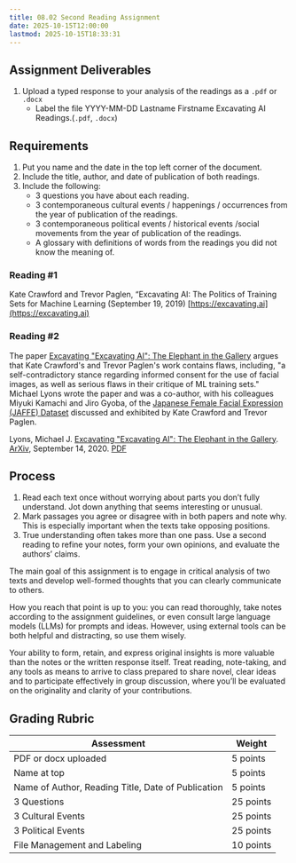 ```yaml
---
title: 08.02 Second Reading Assignment
date: 2025-10-15T12:00:00
lastmod: 2025-10-15T18:33:31
---
```


## Assignment Deliverables

1. Upload a typed response to your analysis of the readings as a `.pdf` or `.docx`
   - Label the file YYYY-MM-DD Lastname Firstname Excavating AI Readings.(`.pdf`, `.docx`)

## Requirements

1. Put you name and the date in the top left corner of the document.
2. Include the title, author, and date of publication of both readings.
3. Include the following:
   - 3 questions you have about each reading.
   - 3 contemporaneous cultural events / happenings / occurrences from the year of publication of the readings.
   - 3 contemporaneous political events / historical events /social movements from the year of publication of the readings.
   - A glossary with definitions of words from the readings you did not know the meaning of.

### Reading #1

Kate Crawford and Trevor Paglen, “Excavating AI: The Politics of Training Sets for Machine Learning (September 19, 2019) [https://excavating.ai](https://excavating.ai)

### Reading #2

The paper [Excavating "Excavating AI": The Elephant in the Gallery](https://arxiv.org/pdf/2009.01215) argues that Kate Crawford's and Trevor Paglen's work contains flaws, including, "a self-contradictory stance regarding informed consent for the use of facial images, as well as serious flaws in their critique of ML training sets." Michael Lyons wrote the paper and was a co-author, with his colleagues Miyuki Kamachi and Jiro Gyoba, of the [Japanese Female Facial Expression (JAFFE) Dataset](https://zenodo.org/records/14974867) discussed and exhibited by Kate Crawford and Trevor Paglen.

Lyons, Michael J. [Excavating "Excavating AI": The Elephant in the Gallery](https://arxiv.org/pdf/2009.01215). [ArXiv](https://doi.org/10.48550/arXiv.2009.01215), September 14, 2020. [PDF](https://arxiv.org/pdf/2009.01215)

## Process

1. Read each text once without worrying about parts you don’t fully understand. Jot down anything that seems interesting or unusual.
2. Mark passages you agree or disagree with in both papers and note why. This is especially important when the texts take opposing positions.
3. True understanding often takes more than one pass. Use a second reading to refine your notes, form your own opinions, and evaluate the authors’ claims.

The main goal of this assignment is to engage in critical analysis of two texts and develop well-formed thoughts that you can clearly communicate to others.

How you reach that point is up to you: you can read thoroughly, take notes according to the assignment guidelines, or even consult large language models (LLMs) for prompts and ideas. However, using external tools can be both helpful and distracting, so use them wisely.

Your ability to form, retain, and express original insights is more valuable than the notes or the written response itself. Treat reading, note-taking, and any tools as means to arrive to class prepared to share novel, clear ideas and to participate effectively in group discussion, where you’ll be evaluated on the originality and clarity of your contributions.

## Grading Rubric

<div class="responsive-table-markdown">

| Assessment                                         | Weight    |
| -------------------------------------------------- | --------- |
| PDF or docx uploaded                               | 5 points  |
| Name at top                                        | 5 points  |
| Name of Author, Reading Title, Date of Publication | 5 points  |
| 3 Questions                                        | 25 points |
| 3 Cultural Events                                  | 25 points |
| 3 Political Events                                 | 25 points |
| File Management and Labeling                       | 10 points |

</div>
